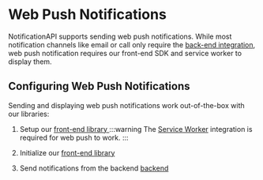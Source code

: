 # Web Push Notifications

NotificationAPI supports sending web push notifications. While most notification channels like email or call only require the [back-end integration](../quick-start/send-the-notification), web push notification requires our front-end SDK and service worker to display them.

## Configuring Web Push Notifications

Sending and displaying web push notifications work out-of-the-box with our libraries:

1. Setup our [front-end library ](../reference/js-client#setup)
   :::warning
   The <a href="https://docs.notificationapi.com/reference/js-client#service-worker-setup-required-for-web-push" target="_self">Service Worker</a> integration is required for web push to work.
   :::

2. Initialize our [front-end library](../reference/js-client#initialization)

3. Send notifications from the backend [backend](../reference/server#send)
